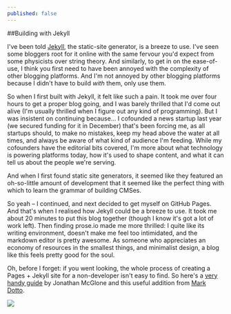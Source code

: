 ```yaml
---
published: false
---
```

##Building with Jekyll

I've been told [Jekyll](https://jekyllrb.com/), the static-site generator, is a breeze to use. I've seen some bloggers root for it online with the same fervour you'd expect from some physicists over string theory. And similarly, to get in on the ease-of-use, I think you first need to have been annoyed with the complexity of other blogging platforms. And I'm not annoyed by other blogging platforms because I didn't have to build _with_ them, only use them.

So when I first built with Jekyll, it felt like such a pain. It took me over four hours to get a proper blog going, and I was barely thrilled that I'd come out alive (I'm usually thrilled when I figure out any kind of programming). But I was insistent on continuing because... I cofounded a news startup last year (we secured funding for it in December) that's been forcing me, as all startups should, to make no mistakes, keep my head above the water at all times, and always be aware of what kind of audience I'm feeding. While my cofounders have the editorial bits covered, I'm more about what technology is powering platforms today, how it's used to shape content, and what it can tell us about the people we're serving.

And when I first found static site generators, it seemed like they featured an oh-so-little amount of development that it seemed like the perfect thing with which to learn the grammar of building CMSes.

So yeah – I continued, and next decided to get myself on GitHub Pages. And that's when I realised how Jekyll could be a breeze to use. It took me about 20 minutes to put this blog together (though I know it's got a lot of work left). Then finding prose.io made me more thrilled: I quite like its writing environment, doesn't make me feel too intimidated, and the markdown editor is pretty awesome. As someone who appreciates an economy of resources in the smallest things, and minimalist design, a blog like this feels pretty good for the soul.

Oh, before I forget: if you went looking, the whole process of creating a Pages + Jekyll site for a non-developer isn't easy to find. So here's a [very handy guide](http://jmcglone.com/guides/github-pages) by Jonathan McGlone and this useful addition from [Mark Dotto](http://markdotto.com/2014/02/28/including-css-in-jekyll/).

![](https://isnerd.files.wordpress.com/2016/04/ohyes.gif)